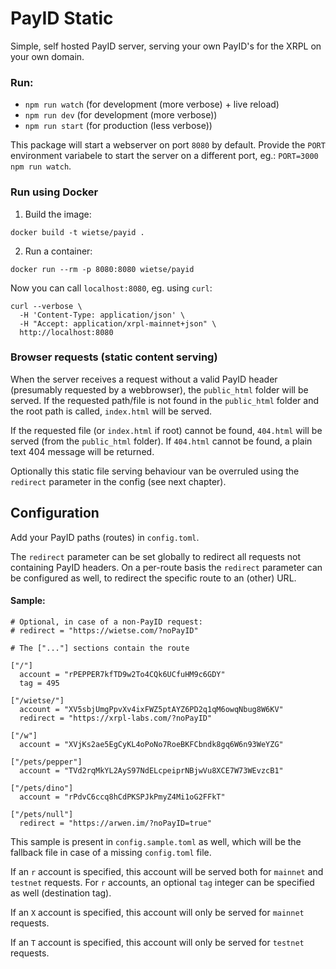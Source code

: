 # PayID Static

Simple, self hosted PayID server, serving your own PayID's for the XRPL on your own domain.

### Run:

 - `npm run watch` (for development (more verbose) + live reload)
 - `npm run dev` (for development (more verbose))
 - `npm run start` (for production (less verbose))

This package will start a webserver on port `8080` by default. Provide the `PORT` environment variabele to start
the server on a different port, eg.: `PORT=3000 npm run watch`.

### Run using Docker

1. Build the image:  
```
docker build -t wietse/payid .
```
2. Run a container:  
```
docker run --rm -p 8080:8080 wietse/payid
```

Now you can call `localhost:8080`, eg. using `curl`:

```
curl --verbose \
  -H 'Content-Type: application/json' \
  -H "Accept: application/xrpl-mainnet+json" \
  http://localhost:8080
```

### Browser requests (static content serving) 
When the server receives a request without a valid PayID header (presumably requested by a webbrowser), the `public_html` folder will be served. If the requested path/file is not found in the `public_html` folder and the root path is called, `index.html` will be served.

If the requested file (or `index.html` if root) cannot be found, `404.html` will be served (from the `public_html` folder). If `404.html` cannot be found, a plain text 404 message will be returned.

Optionally this static file serving behaviour van be overruled using the  `redirect` parameter in the config (see next chapter).

## Configuration

Add your PayID paths (routes) in `config.toml`.

The `redirect` parameter can be set globally to redirect all requests not containing PayID headers. On a per-route basis the `redirect` parameter can be configured as well, to redirect the specific route to an (other) URL.

#### Sample:


```
# Optional, in case of a non-PayID request:
# redirect = "https://wietse.com/?noPayID"

# The ["..."] sections contain the route

["/"]
  account = "rPEPPER7kfTD9w2To4CQk6UCfuHM9c6GDY"
  tag = 495

["/wietse/"]
  account = "XV5sbjUmgPpvXv4ixFWZ5ptAYZ6PD2q1qM6owqNbug8W6KV"
  redirect = "https://xrpl-labs.com/?noPayID"

["/w"]
  account = "XVjKs2ae5EgCyKL4oPoNo7RoeBKFCbndk8gq6W6n93WeYZG"

["/pets/pepper"]
  account = "TVd2rqMkYL2AyS97NdELcpeiprNBjwVu8XCE7W73WEvzcB1"

["/pets/dino"]
  account = "rPdvC6ccq8hCdPKSPJkPmyZ4Mi1oG2FFkT"
  
["/pets/null"]
  redirect = "https://arwen.im/?noPayID=true"
```

This sample is present in `config.sample.toml` as well, which will be the fallback file in case of a missing `config.toml` file.

If an `r` account is specified, this account will be served both for `mainnet` and `testnet` requests. For `r` accounts, an optional `tag` integer can be specified as well (destination tag).

If an `X` account is specified, this account will only be served for `mainnet` requests.

If an `T` account is specified, this account will only be served for `testnet` requests.